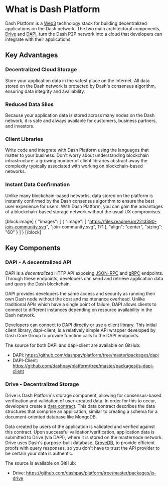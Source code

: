 # What is Dash Platform

Dash Platform is a [Web3](https://en.wikipedia.org/wiki/Web3) technology stack for building decentralized applications on the Dash network. The two main architectural components, [Drive](../explanations/drive.md) and [DAPI](../explanations/dapi.md), turn the Dash P2P network into a cloud that developers can integrate with their applications. 

## Key Advantages

### Decentralized Cloud Storage

Store your application data in the safest place on the Internet. All data stored on the Dash network is protected by Dash's consensus algorithm, ensuring data integrity and availability.

### Reduced Data Silos

Because your application data is stored across many nodes on the Dash network, it is safe and always available for customers, business partners, and investors.

### Client Libraries

Write code and integrate with Dash Platform using the languages that matter to your business. Don't worry about understanding blockchain infrastructure: a growing number of client libraries abstract away the complexity typically associated with working on blockchain-based networks.

### Instant Data Confirmation

Unlike many blockchain-based networks, data stored on the platform is instantly confirmed by the Dash consensus algorithm to ensure the best user experience for users. With Dash Platform, you can gain the advantages of a blockchain-based storage network without the usual UX compromises.

[block:image]
{
  "images": [
    {
      "image": [
        "https://files.readme.io/2213390-join-community.svg",
        "join-community.svg",
        171
      ],
      "align": "center",
      "sizing": "60"
    }
  ]
}
[/block]



## Key Components

### DAPI - A decentralized API

DAPI is a _decentralized_ HTTP API exposing [JSON-RPC](https://www.jsonrpc.org/) and [gRPC](https://grpc.io/) endpoints. Through these endpoints, developers can send and retrieve application data and query the Dash blockchain.

DAPI provides developers the same access and security as running their own Dash node without the cost and maintenance overhead. Unlike traditional APIs which have a single point of failure, DAPI allows clients to connect to different instances depending on resource availability in the Dash network.

Developers can connect to DAPI directly or use a client library. This initial client library, dapi-client, is a relatively simple API wrapper developed by Dash Core Group to provide function calls to the DAPI endpoints.

The source for both DAPI and dapi-client are available on GitHub:

- DAPI: <https://github.com/dashpay/platform/tree/master/packages/dapi>
- DAPI-Client: <https://github.com/dashpay/platform/tree/master/packages/js-dapi-client>

### Drive - Decentralized Storage

Drive is Dash Platform's storage component, allowing for consensus-based verification and validation of user-created data. In order for this to occur, developers create a [data contract](../explanations/platform-protocol-data-contract.md). This data contract describes the data structures that comprise an application, similar to creating a schema for a document-oriented database like MongoDB.

Data created by users of the application is validated and verified against this contract. Upon successful validation/verification, application data is submitted to Drive (via DAPI), where it is stored on the masternode network. Drive uses Dash's purpose-built database, [GroveDB](https://github.com/dashevo/grovedb/), to provide efficient proofs with query responses, so you don't have to trust the API provider to be certain your data is authentic.

The source is available on GitHub: 

- Drive: <https://github.com/dashpay/platform/tree/master/packages/js-drive>